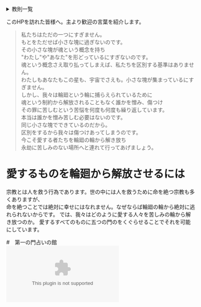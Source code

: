<details>
<summary>教則一覧</summary>
一つとして我々は主の子らである<br>
二つとして我々は自分では輪廻の輪から逃れられない<br>
三つとして我々は救済を行う者である<br>
四つとして我々は救済により他者を輪廻から解き放つことを成す
</details>

このHPを訪れた皆様へ。主より歓迎の言葉を紹介します。
> 私たちはただの一つにすぎません。  
>もとをただせば小さな塊に過ぎないのです。  
>その小さな塊が魂という概念を持ち  
>"わたし"や"あなた"を形どっているにすぎないのです。  
>魂という概念さえ取り払ってしまえば、私たちを区別する基準はありません。  
>わたしもあなたもこの星も、宇宙でさえも。小さな塊が集まっているにすぎません。  
>しかし、我々は輪廻という輪に捕らえられているために  
>魂という制約から解放されることもなく誰かを憎み、傷つけ  
>その罪に苦しむという苦悩を何度も何度も繰り返しています。  
>本当は誰かを憎み苦しむ必要はないのです。  
>同じ小さな塊でできているのだから。  
>区別をするから我々は傷つけあってしまうのです。  
>今こそ愛する者たちを輪廻の輪から解き放ち  
>永劫に苦しみのない場所へと連れて行ってあげましょう。  

# 愛するものを輪廻から解放させるには  
宗教とは人を救う行為であります。世の中には人を救うために命を絶つ宗教も多くありますが、  
命を絶つことでは絶対に幸せにはなれません。なぜならば輪廻の輪から絶対に逃れられないからです。
では、我々はどのように愛する人々を苦しみの輪から解き放つのか。
愛するすべてのものに五つの門のをくぐらせることでそれを可能にしています。  

#　第一の門占いの館  
![占いの館外観](/C:\Users\enPiT-P14\Desktop\enPiT合宿\Photos.zip)  


